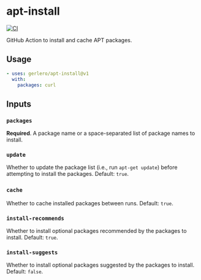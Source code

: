 # apt-install

[![CI](https://github.com/gerlero/apt-install/actions/workflows/ci.yml/badge.svg)](https://github.com/gerlero/apt-install/actions/workflows/ci.yml)

GitHub Action to install and cache APT packages.

## Usage

```yaml
- uses: gerlero/apt-install@v1
  with:
    packages: curl
```

## Inputs

### `packages`

**Required**. A package name or a space-separated list of package names to install.

### `update`

Whether to update the package list (i.e., run `apt-get update`) before attempting to install the packages. Default: `true`.

### `cache` 

Whether to cache installed packages between runs. Default: `true`.

### `install-recommends`

Whether to install optional packages recommended by the packages to install. Default: `true`.

### `install-suggests`

Whether to install optional packages suggested by the packages to install. Default: `false`.
